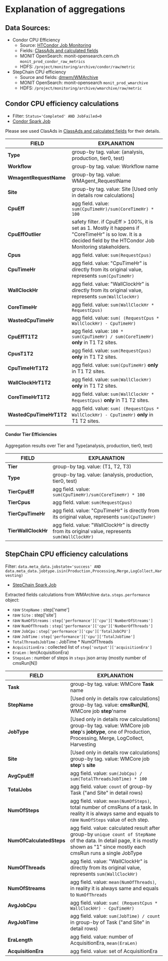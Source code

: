 # Explanation of aggregations

## Data Sources:

- Condor CPU Efficiency
    - Source: [HTCondor Job Monitoring](https://cmsmonit-docs.web.cern.ch/cms-htcondor-es/)
    - Fields: [ClassAds and calculated fields](https://cmsmonit-docs.web.cern.ch/cms-htcondor-es/cms-htcondor-es/)
    - MONIT OpenSearch: monit-opensearch.cern.ch `monit_prod_condor_raw_metrics`
    - HDFS: `/project/monitoring/archive/condor/raw/metric`
- StepChain CPU efficiency
    - Source and fields: [dmwm/WMArchive](https://github.com/dmwm/WMArchive)
    - MONIT OpenSearch: monit-opensearch `monit_prod_wmarchive`
    - HDFS: `/project/monitoring/archive/wmarchive/raw/metric`

## Condor CPU efficiency calculations

- Filter: `Status='Completed' AND JobFailed=0`
- [Condor Spark Job](../spark/cpueff_condor_goweb.py)

Please see used ClasAds
in [ClassAds and calculated fields](https://cmsmonit-docs.web.cern.ch/cms-htcondor-es/cms-htcondor-es/) for their
details.

| FIELD                   | EXPLANATION                                                                                                                                                      |
|-------------------------|------------------------------------------------------------------------------------------------------------------------------------------------------------------|
| **Type**                | group-by tag. value: (analysis, production, tier0, test)                                                                                                         |
| **Workflow**            | group-by tag. value: Workflow name                                                                                                                               |
| **WmagentRequestName**  | group-by tag. value: WMAgent_RequestName                                                                                                                         |
| **Site**                | group-by tag. value: Site [Used only in details row calculations]                                                                                                |
| **CpuEff**              | agg field. value: `sum(CpuTimeHr)/sum(CoreTimeHr) * 100`                                                                                                         |
| **CpuEffOutlier**       | safety filter. if CpuEff > 100%, it is set as 1. Mostly it happens if "CoreTimeHr" is so low. It is a decided field by the HTCondor Job Monitoring stakeholders. |
| **Cpus**                | agg field. value: `sum(RequestCpus)`                                                                                                                             |
| **CpuTimeHr**           | agg field. value: "CpuTimeHr" is directly from its original value, represents `sum(CpuTimeHr)`                                                                   |
| **WallClockHr**         | agg field. value: "WallClockHr" is directly from its original value, represents `sum(WallClockHr)`                                                               |
| **CoreTimeHr**          | agg field. value: `sum(WallClockHr * RequestCpus)`                                                                                                               |
| **WastedCpuTimeHr**     | agg field. value: `sum( (RequestCpus * WallClockHr) - CpuTimeHr)`                                                                                                |
| **CpuEffT1T2**          | agg field. value: `100 * sum(CpuTimeHr) / sum(CoreTimeHr)` **only** in T1 T2 sites.                                                                              |
| **CpusT1T2**            | agg field. value: `sum(RequestCpus)` **only** in T1 T2 sites.                                                                                                    |
| **CpuTimeHrT1T2**       | agg field. value: `sum(CpuTimeHr)` **only** in T1 T2 sites.                                                                                                      |
| **WallClockHrT1T2**     | agg field. value: `sum(WallClockHr)` **only** in T1 T2 sites.                                                                                                    |
| **CoreTimeHrT1T2**      | agg field. value: `sum(WallClockHr * RequestCpus)` **only** in T1 T2 sites.                                                                                      |
| **WastedCpuTimeHrT1T2** | agg field. value: `sum( (RequestCpus * WallClockHr) - CpuTimeHr)` **only** in T1 T2 sites.                                                                       |

#### Condor Tier Efficiencies

Aggregation results over Tier and Type(analysis, production, tier0, test)

| FIELD               | EXPLANATION                                                                                        |
|---------------------|----------------------------------------------------------------------------------------------------|
| **Tier**            | group-by tag. value: (T1, T2, T3)                                                                  |
| **Type**            | group-by tag. value: (analysis, production, tier0, test)                                           |
| **TierCpuEff**      | agg field. value: `sum(CpuTimeHr)/sum(CoreTimeHr) * 100`                                           |
| **TierCpus**        | agg field. value: `sum(RequestCpus)`                                                               |
| **TierCpuTimeHr**   | agg field. value: "CpuTimeHr" is directly from its original value, represents `sum(CpuTimeHr)`     |
| **TierWallClockHr** | agg field. value: "WallClockHr" is directly from its original value, represents `sum(WallClockHr)` |

## StepChain CPU efficiency calculations

Filter: `data.meta_data.jobstate='success' AND data.meta_data.jobtype.isin(Production,Processing,Merge,LogCollect,Harvesting)`

- [StepChain Spark Job](../spark/cpueff_stepchain_goweb.py)

Extracted fields calculations from WMArchive `data.steps.performance` object:

- raw `StepName` : step['name']
- raw `Site` : step['site']
- raw `NumOfStreams` : `step['performance']['cpu']['NumberOfStreams']`
- raw `NumOfThreads` : `step['performance']['cpu']['NumberOfThreads']`
- raw `JobCpu` : `step['performance']['cpu']['TotalJobCPU']`
- raw `JobTime` : `step['performance']['cpu']['TotalJobTime']`
- `TotalThreadsJobTime` : JobTime * NumOfThreads
- `AcquisitionEra` : collected list of `step['output']['acquisitionEra']`
- `EraLen` : len(AcquisitionEra)
- `StepsLen` : number of steps in `steps` json array (mostly number of cmsRun[N])

| FIELD                    | EXPLANATION                                                                                                                                                                         |
|--------------------------|-------------------------------------------------------------------------------------------------------------------------------------------------------------------------------------|
| **Task**                 | group-by tag. value: WMCore **Task** name                                                                                                                                           |
| **StepName**             | [Used only in details row calculations] group-by tag. value: **cmsRun[N]**, WMCore job **step**'name                                                                                |
| **JobType**              | [Used only in details row calculations] group-by tag. value: WMCore job **step**'s **jobtype**, one of Production, Processing, Merge, LogCollect, Harvesting                        |
| **Site**                 | [Used only in details row calculations] group-by tag. value: WMCore job **step**'s **site**                                                                                         |
| **AvgCpuEff**            | agg field. value: `sum(JobCpu) / sum(TotalThreadsJobTime) * 100`                                                                                                                    |
| **TotalJobs**            | agg field. value: `count` of group-by Task ("and Site" in detail rows)                                                                                                              |
| **NumOfSteps**           | agg field. value: `mean(NumOfSteps)`, total number of cmsRuns of a task. In reality it is always same and equals to raw `NumOfSteps` value of ech step.                             |
| **NumOfCalculatedSteps** | agg field. value: calculated result after group-by `unique count of StepName` of the data. In detail page, it is mostly shown as "1" since mostly each cmsRun runs a single JobType |
| **NumOfThreads**         | agg field. value: "WallClockHr" is directly from its original value, represents `sum(WallClockHr)`                                                                                  |
| **NumOfStreams**         | agg field. value: `mean(NumOfThreads)`, in reality it is always same and equals to `NumOfThreads`                                                                                   |
| **AvgJobCpu**            | agg field. value: `sum( (RequestCpus * WallClockHr) - CpuTimeHr)`                                                                                                                   |
| **AvgJobTime**           | agg field. value: `sum(JobTime) / count` in group-by of Task ("and Site" in detail rows)                                                                                            |
| **EraLength**            | agg field. value: number of AcquisitionEra, `mean(EraLen)`                                                                                                                          |
| **AcquisitionEra**       | agg field. value: set of AcquisitionEra                                                                                                                                             |
